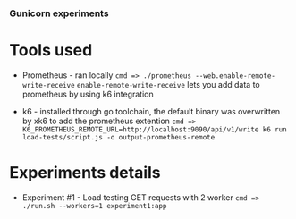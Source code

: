 ### Gunicorn experiments

# Tools used
- Prometheus - ran locally
  `cmd => ./prometheus --web.enable-remote-write-receive`
  `enable-remote-write-receive` lets you add data to prometheus by using k6 integration

- k6 - installed through go toolchain, the default binary was overwritten by xk6 to add the prometheus extention 
  `cmd => K6_PROMETHEUS_REMOTE_URL=http://localhost:9090/api/v1/write k6 run load-tests/script.js -o output-prometheus-remote`

# Experiments details
- Experiment #1 - Load testing GET requests with 2 worker
  `cmd => ./run.sh --workers=1 experiment1:app`
